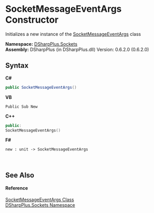 # SocketMessageEventArgs Constructor 
 

Initializes a new instance of the <a href="69cbab32-3f72-3507-2d4c-3981df8fd6f7">SocketMessageEventArgs</a> class

**Namespace:**&nbsp;<a href="976c1b9e-33d2-8698-ae4f-4f396813919d">DSharpPlus.Sockets</a><br />**Assembly:**&nbsp;DSharpPlus (in DSharpPlus.dll) Version: 0.6.2.0 (0.6.2.0)

## Syntax

**C#**<br />
``` C#
public SocketMessageEventArgs()
```

**VB**<br />
``` VB
Public Sub New
```

**C++**<br />
``` C++
public:
SocketMessageEventArgs()
```

**F#**<br />
``` F#
new : unit -> SocketMessageEventArgs
```

<br />

## See Also


#### Reference
<a href="69cbab32-3f72-3507-2d4c-3981df8fd6f7">SocketMessageEventArgs Class</a><br /><a href="976c1b9e-33d2-8698-ae4f-4f396813919d">DSharpPlus.Sockets Namespace</a><br />